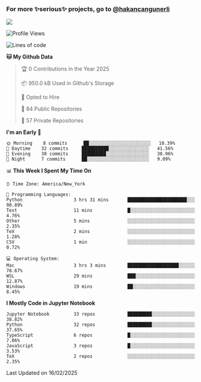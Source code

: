 ### For more ✨serious✨ projects, go to [@hakancangunerli](https://github.com/hakancangunerli)

![](https://github-readme-stats.vercel.app/api/top-langs/?username=johngunerli&layout=compact&hide=jupyter%20notebook,tex,html,shell,CSS,Ruby,Makefile,EmberScript,MATLAB,C&langs_count=6&exclude_repo=2015-csharp,gt_code,gsu_code,uga_code,uga_robotics)

<!--START_SECTION:waka-->
![Profile Views](http://img.shields.io/badge/Profile%20Views-0-blue)

![Lines of code](https://img.shields.io/badge/From%20Hello%20World%20I%27ve%20Written-482251%20lines%20of%20code-blue)

**🐱 My Github Data** 

> 🏆 0 Contributions in the Year 2025
 > 
> 📦 950.0 kB Used in Github's Storage 
 > 
> 💼 Opted to Hire
 > 
> 📜 84 Public Repositories 
 > 
> 🔑 57 Private Repositories  
 > 
**I'm an Early 🐤** 

```text
🌞 Morning    8 commits      ██░░░░░░░░░░░░░░░░░░░░░░░   10.39% 
🌆 Daytime    32 commits     ██████████░░░░░░░░░░░░░░░   41.56% 
🌃 Evening    30 commits     █████████░░░░░░░░░░░░░░░░   38.96% 
🌙 Night      7 commits      ██░░░░░░░░░░░░░░░░░░░░░░░   9.09%

```


📊 **This Week I Spent My Time On** 

```text
⌚︎ Time Zone: America/New_York

💬 Programming Languages: 
Python                   3 hrs 31 mins       ██████████████████████░░░   90.89% 
Text                     11 mins             █░░░░░░░░░░░░░░░░░░░░░░░░   4.76% 
Other                    5 mins              ░░░░░░░░░░░░░░░░░░░░░░░░░   2.35% 
TeX                      2 mins              ░░░░░░░░░░░░░░░░░░░░░░░░░   1.28% 
CSV                      1 min               ░░░░░░░░░░░░░░░░░░░░░░░░░   0.72%

💻 Operating System: 
Mac                      3 hrs 3 mins        ███████████████████░░░░░░   78.67% 
WSL                      29 mins             ███░░░░░░░░░░░░░░░░░░░░░░   12.87% 
Windows                  19 mins             ██░░░░░░░░░░░░░░░░░░░░░░░   8.45%

```

**I Mostly Code in Jupyter Notebook** 

```text
Jupyter Notebook         33 repos            █████████░░░░░░░░░░░░░░░░   38.82% 
Python                   32 repos            █████████░░░░░░░░░░░░░░░░   37.65% 
TypeScript               6 repos             █░░░░░░░░░░░░░░░░░░░░░░░░   7.06% 
JavaScript               3 repos             █░░░░░░░░░░░░░░░░░░░░░░░░   3.53% 
TeX                      2 repos             ░░░░░░░░░░░░░░░░░░░░░░░░░   2.35%

```



 Last Updated on 16/02/2025
<!--END_SECTION:waka-->


